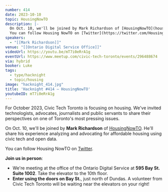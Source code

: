```yaml
---
number: 414
date: 2023-10-10
topic: HousingNowTO
description: |-
  On Oct. 10, we'll be joined by Mark Richardson of [HousingNowTO](housingnowto.com). He'll share his experience analyzing and advocating for affordable housing using civic tech and open data.
  You can follow Housing NowTO on [Twitter](https://twitter.com/HousingNowTO).
speakers:
  - "[[Mark Richardson]]"
venue: "[[Ontario Digital Service Office]]"
videoUrl: https://youtu.be/mT7i0eRrA1g
eventUrl: https://www.meetup.com/civic-tech-toronto/events/296488674
via: hybrid
booker: Luke
tags:
  - type/hacknight
  - topic/housing
image: "hacknight_414.jpg"
title: 'Hacknight #414 – HousingNowTO'
youtubeID: mT7i0eRrA1g
---
```

For October 2023, Civic Tech Toronto is focusing on housing. We've invited technologists, advocates, journalists and public servants to share their perspectives on one of Toronto's most pressing issues.

On Oct. 10, we'll be joined by **Mark Richardson** of [HousingNowTO](housingnowto.com). He'll share his experience analyzing and advocating for affordable housing using civic tech and open data.

You can follow Housing NowTO on [Twitter](https://twitter.com/HousingNowTO).

**Join us in person**:

* We're meeting at the office of the Ontario Digital Service at **595 Bay St. Suite 1002**. Take the elevator to the 10th floor.
* **Enter using the doors on Bay St.**, just north of Dundas. A volunteer from Civic Tech Toronto will be waiting near the elevators on your right!
